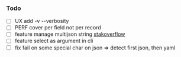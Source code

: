 ### Todo

- [ ] UX        add -v --verbosity
- [ ] PERF      cover per field not per record
- [ ] feature   manage multijson string [stakoverflow](https://stackoverflow.com/questions/27907633/how-to-extract-multiple-json-objects-from-one-file)
- [ ] feature   select as argument in cli
- [ ] fix       fail on some special char on json => detect first json, then yaml